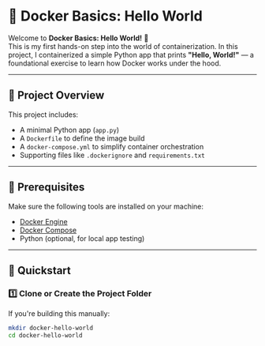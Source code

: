 # 🐳 **Docker Basics: Hello World**

Welcome to **Docker Basics: Hello World!** 🚀  
This is my first hands-on step into the world of containerization. In this project, I containerized a simple Python app that prints **"Hello, World!"** — a foundational exercise to learn how Docker works under the hood.

---

## 📁 Project Overview

This project includes:

- A minimal Python app (`app.py`)
- A `Dockerfile` to define the image build
- A `docker-compose.yml` to simplify container orchestration
- Supporting files like `.dockerignore` and `requirements.txt`

---

## 🔧 Prerequisites

Make sure the following tools are installed on your machine:

- [Docker Engine](https://docs.docker.com/engine/install/)
- [Docker Compose](https://docs.docker.com/compose/)
- Python (optional, for local app testing)

---

## 🚀 Quickstart

### 1️⃣ Clone or Create the Project Folder

If you're building this manually:
```bash
mkdir docker-hello-world
cd docker-hello-world

